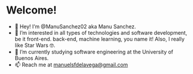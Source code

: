 # Welcome!

- 👋 Hey! I’m @ManuSanchez02 aka Manu Sanchez.
- 👀 I’m interested in all types of technologies and software development, be it front-end. back-end, machine learning, you name it! Also, I really like Star Wars 🤓.
- 🚀 I’m currently studying software engineering at the University of Buenos Aires.
- 📫 Reach me at manuelsfdelavega@gmail.com
